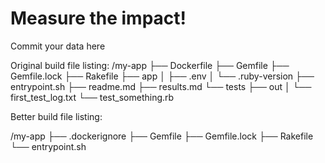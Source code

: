 # Measure the impact!

Commit your data here

Original build file listing:
/my-app
├── Dockerfile
├── Gemfile
├── Gemfile.lock
├── Rakefile
├── app
│   ├── .env
│   └── .ruby-version
├── entrypoint.sh
├── readme.md
├── results.md
└── tests
    ├── out
    │   └── first_test_log.txt
    └── test_something.rb



Better build file listing:


/my-app
├── .dockerignore
├── Gemfile
├── Gemfile.lock
├── Rakefile
└── entrypoint.sh


